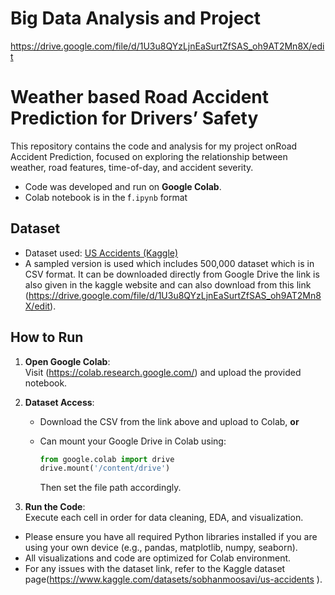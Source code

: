 # Big Data Analysis and Project
 
https://drive.google.com/file/d/1U3u8QYzLjnEaSurtZfSAS_oh9AT2Mn8X/edit

#  Weather based Road Accident Prediction for Drivers’ Safety

This repository contains the code and analysis for my project onRoad Accident Prediction, focused on exploring the relationship between weather, road features, time-of-day, and accident severity.


- Code was developed and run on **Google Colab**.
- Colab notebook is in the f`.ipynb` format

## Dataset

- Dataset used: [US Accidents (Kaggle)](https://www.kaggle.com/datasets/sobhanmoosavi/us-accidents)
- A sampled version is used which includes 500,000 dataset which is in CSV format.  It can be downloaded directly from Google Drive the link is also given in the kaggle website and can also download from this link (https://drive.google.com/file/d/1U3u8QYzLjnEaSurtZfSAS_oh9AT2Mn8X/edit).

## How to Run

1. **Open Google Colab**:  
   Visit (https://colab.research.google.com/) and upload the provided notebook.
   
2. **Dataset Access**:  
   - Download the CSV from the link above and upload to Colab,
    **or**
    
   - Can mount your Google Drive in Colab using:
     
     ```python
     from google.colab import drive
     drive.mount('/content/drive')
     ```
     Then set the file path accordingly.
     
3. **Run the Code**:  
   Execute each cell in order for data cleaning, EDA, and visualization.



- Please ensure you have all required Python libraries installed if you are using your own device (e.g., pandas, matplotlib, numpy, seaborn).
- All visualizations and code are optimized for Colab environment.
- For any issues with the dataset link, refer to the Kaggle dataset page(https://www.kaggle.com/datasets/sobhanmoosavi/us-accidents ).

